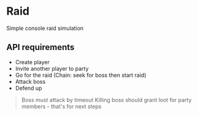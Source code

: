 # Raid

Simple console raid simulation

## API requirements

- Create player
- Invite another player to party
- Go for the raid (Chain: seek for boss then start raid)
- Attack boss
- Defend up

> Boss must attack by timeout 
> Killing boss should grant loot for party members - that's for next steps
